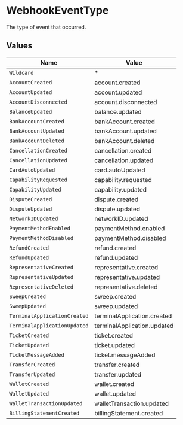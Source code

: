 # WebhookEventType

The type of event that occurred.


## Values

| Name                         | Value                        |
| ---------------------------- | ---------------------------- |
| `Wildcard`                   | *                            |
| `AccountCreated`             | account.created              |
| `AccountUpdated`             | account.updated              |
| `AccountDisconnected`        | account.disconnected         |
| `BalanceUpdated`             | balance.updated              |
| `BankAccountCreated`         | bankAccount.created          |
| `BankAccountUpdated`         | bankAccount.updated          |
| `BankAccountDeleted`         | bankAccount.deleted          |
| `CancellationCreated`        | cancellation.created         |
| `CancellationUpdated`        | cancellation.updated         |
| `CardAutoUpdated`            | card.autoUpdated             |
| `CapabilityRequested`        | capability.requested         |
| `CapabilityUpdated`          | capability.updated           |
| `DisputeCreated`             | dispute.created              |
| `DisputeUpdated`             | dispute.updated              |
| `NetworkIDUpdated`           | networkID.updated            |
| `PaymentMethodEnabled`       | paymentMethod.enabled        |
| `PaymentMethodDisabled`      | paymentMethod.disabled       |
| `RefundCreated`              | refund.created               |
| `RefundUpdated`              | refund.updated               |
| `RepresentativeCreated`      | representative.created       |
| `RepresentativeUpdated`      | representative.updated       |
| `RepresentativeDeleted`      | representative.deleted       |
| `SweepCreated`               | sweep.created                |
| `SweepUpdated`               | sweep.updated                |
| `TerminalApplicationCreated` | terminalApplication.created  |
| `TerminalApplicationUpdated` | terminalApplication.updated  |
| `TicketCreated`              | ticket.created               |
| `TicketUpdated`              | ticket.updated               |
| `TicketMessageAdded`         | ticket.messageAdded          |
| `TransferCreated`            | transfer.created             |
| `TransferUpdated`            | transfer.updated             |
| `WalletCreated`              | wallet.created               |
| `WalletUpdated`              | wallet.updated               |
| `WalletTransactionUpdated`   | walletTransaction.updated    |
| `BillingStatementCreated`    | billingStatement.created     |